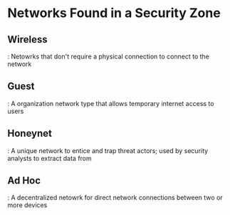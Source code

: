 
# Networks Found in a Security Zone


## Wireless
 : Netowrks that don't require a physical connection to connect to the network


## Guest
 : A organization network type that allows temporary internet access to users


## Honeynet
 : A unique network to entice and trap threat actors; used by security analysts to extract data from


## Ad Hoc
 : A decentralized netowrk for direct network connections between two or more devices


